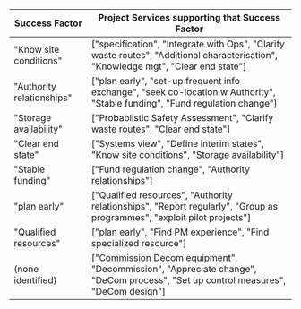 | Success Factor            | Project Services supporting that Success Factor                                                                                    |
| ------------------------- | ---------------------------------------------------------------------------------------------------------------------------------- |
| "Know site conditions"    | ["specification", "Integrate with Ops", "Clarify waste routes", "Additional characterisation", "Knowledge mgt", "Clear end state"] |
| "Authority relationships" | ["plan early", "set-up frequent info exchange", "seek co-location w Authority", "Stable funding", "Fund regulation change"]        |
| "Storage availability"    | ["Probablistic Safety Assessment", "Clarify waste routes", "Clear end state"]                                                      |
| "Clear end state"         | ["Systems view", "Define interim states", "Know site conditions", "Storage availability"]                                          |
| "Stable funding"          | ["Fund regulation change", "Authority relationships"]                                                                              |
| "plan early"              | ["Qualified resources", "Authority relationships", "Report regularly", "Group as programmes", "exploit pilot projects"]            |
| "Qualified resources"     | ["plan early", "Find PM experience", "Find specialized resource"]                                                                  |
| (none identified)         | ["Commission Decom equipment", "Decommission", "Appreciate change", "DeCom process", "Set up control measures", "DeCom design"]    |